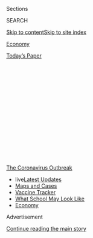 <div id="app">

<div>

<div>

<div>

<div class="NYTAppHideMasthead css-1q2w90k e1suatyy0">

<div class="section css-ui9rw0 e1suatyy2">

<div class="css-eph4ug er09x8g0">

<div class="css-6n7j50">

</div>

<span class="css-1dv1kvn">Sections</span>

<div class="css-10488qs">

<span class="css-1dv1kvn">SEARCH</span>

</div>

[Skip to content](#site-content)[Skip to site
index](#site-index)

</div>

<div id="masthead-section-label" class="css-1wr3we4 eaxe0e00">

[Economy](https://www.nytimes3xbfgragh.onion/section/business/economy)

</div>

<div class="css-10698na e1huz5gh0">

</div>

</div>

<div id="masthead-bar-one" class="section hasLinks css-15hmgas e1csuq9d3">

<div class="css-uqyvli e1csuq9d0">

</div>

<div class="css-1uqjmks e1csuq9d1">

</div>

<div class="css-9e9ivx">

[](https://myaccount.nytimes3xbfgragh.onion/auth/login?response_type=cookie&client_id=vi)

</div>

<div class="css-1bvtpon e1csuq9d2">

[Today’s
Paper](https://www.nytimes3xbfgragh.onion/section/todayspaper)

</div>

</div>

</div>

</div>

<div data-aria-hidden="false">

<div id="site-content" data-role="main">

<div>

<div class="css-1aor85t" style="opacity:0.000000001;z-index:-1;visibility:hidden">

<div class="css-1hqnpie">

<div class="css-epjblv">

<span class="css-17xtcya">[Economy](/section/business/economy)</span><span class="css-x15j1o">|</span><span class="css-fwqvlz">How
Pimco’s Cayman-Based Hedge Fund Can Profit From the Fed’s
Rescue</span>

</div>

<div class="css-k008qs">

<div class="css-1iwv8en">

<span class="css-18z7m18"></span>

<div>

</div>

</div>

<span class="css-1n6z4y">https://nyti.ms/2BHdy0e</span>

<div class="css-1705lsu">

<div class="css-4xjgmj">

<div class="css-4skfbu" data-role="toolbar" data-aria-label="Social Media Share buttons, Save button, and Comments Panel with current comment count" data-testid="share-tools">

  - 
  - 
  - 
  - 
    
    <div class="css-6n7j50">
    
    </div>

  - 
  - 

</div>

</div>

</div>

</div>

</div>

</div>

<div id="NYT_TOP_BANNER_REGION" class="css-13pd83m">

<div>

<div id="styln-prism-menu-1592847958612" class="section interactive-content interactive-size-medium css-1edisqu">

<div class="css-17ih8de interactive-body">

<div id="scroll-container" class="css-1gj85ro">

[<span class="styln-title-wrap"><span class="css-1pje3qr">The
Coronavirus</span><span class="css-1pje3qr">
Outbreak</span></span>](https://www.nytimes3xbfgragh.onion/news-event/coronavirus?action=click&pgtype=Article&state=default&region=TOP_BANNER&context=storylines_menu)

  - <span class="css-kqxiym" data-emphasize="true">live</span>[Latest
    Updates](https://www.nytimes3xbfgragh.onion/2020/08/01/world/coronavirus-covid-19.html?action=click&pgtype=Article&state=default&region=TOP_BANNER&context=storylines_menu)
  - [Maps and
    Cases](https://www.nytimes3xbfgragh.onion/interactive/2020/us/coronavirus-us-cases.html?action=click&pgtype=Article&state=default&region=TOP_BANNER&context=storylines_menu)
  - [Vaccine
    Tracker](https://www.nytimes3xbfgragh.onion/interactive/2020/science/coronavirus-vaccine-tracker.html?action=click&pgtype=Article&state=default&region=TOP_BANNER&context=storylines_menu)
  - [What School May Look
    Like](https://www.nytimes3xbfgragh.onion/interactive/2020/07/29/us/schools-reopening-coronavirus.html?action=click&pgtype=Article&state=default&region=TOP_BANNER&context=storylines_menu)
  - [Economy](https://www.nytimes3xbfgragh.onion/live/2020/07/31/business/stock-market-today-coronavirus?action=click&pgtype=Article&state=default&region=TOP_BANNER&context=storylines_menu)

</div>

</div>

</div>

</div>

</div>

<div id="top-wrapper" class="css-1sy8kpn">

<div id="top-slug" class="css-l9onyx">

Advertisement

</div>

[Continue reading the main
story](#after-top)

<div class="ad top-wrapper" style="text-align:center;height:100%;display:block;min-height:250px">

<div id="top" class="place-ad" data-position="top" data-size-key="top">

</div>

</div>

<div id="after-top">

</div>

</div>

<div>

<div id="sponsor-wrapper" class="css-1hyfx7x">

<div id="sponsor-slug" class="css-19vbshk">

Supported by

</div>

[Continue reading the main
story](#after-sponsor)

<div id="sponsor" class="ad sponsor-wrapper" style="text-align:center;height:100%;display:block">

</div>

<div id="after-sponsor">

</div>

</div>

<div class="css-186x18t">

</div>

<div class="css-1vkm6nb ehdk2mb0">

# How Pimco’s Cayman-Based Hedge Fund Can Profit From the Fed’s Rescue

</div>

Congress said borrowers in taxpayer-backed rescue programs had to be
from the United States. Wall Street has a workaround.

<div class="css-79elbk" data-testid="photoviewer-wrapper">

<div class="css-z3e15g" data-testid="photoviewer-wrapper-hidden">

</div>

<div class="css-1a48zt4 ehw59r15" data-testid="photoviewer-children">

![<span class="css-16f3y1r e13ogyst0" data-aria-hidden="true">The goal
of the Fed’s program is to bolster a critical corner of U.S. debt
markets, not to make money for investment vehicles and
investors.</span><span class="css-cnj6d5 e1z0qqy90" itemprop="copyrightHolder"><span class="css-1ly73wi e1tej78p0">Credit...</span><span><span>Pool
photo by Tasos
Katopodis</span></span></span>](https://static01.graylady3jvrrxbe.onion/images/2020/07/31/business/29JPDC-FedProfit1-print/29DC-FedProfit-sub-articleLarge.jpg?quality=75&auto=webp&disable=upscale)

</div>

</div>

<div class="css-18e8msd">

<div class="css-vp77d3 epjyd6m0">

<div class="css-hus3qt ey68jwv0" data-aria-hidden="true">

[![Jeanna
Smialek](https://static01.graylady3jvrrxbe.onion/images/2020/07/03/reader-center/author-jeanna-smialek/author-jeanna-smialek-thumbLarge.png
"Jeanna Smialek")](https://www.nytimes3xbfgragh.onion/by/jeanna-smialek)

</div>

<div class="css-1baulvz">

By [<span class="css-1baulvz last-byline" itemprop="name">Jeanna
Smialek</span>](https://www.nytimes3xbfgragh.onion/by/jeanna-smialek)

</div>

</div>

  - July 30,
    2020

  - 
    
    <div class="css-4xjgmj">
    
    <div class="css-d8bdto" data-role="toolbar" data-aria-label="Social Media Share buttons, Save button, and Comments Panel with current comment count" data-testid="share-tools">
    
      - 
      - 
      - 
      - 
        
        <div class="css-6n7j50">
        
        </div>
    
      - 
      - 
    
    </div>
    
    </div>

</div>

</div>

<div class="section meteredContent css-1r7ky0e" name="articleBody" itemprop="articleBody">

<div class="css-1fanzo5 StoryBodyCompanionColumn">

<div class="css-53u6y8">

WASHINGTON — Pacific Investment Management Company runs a [hedge
fund](https://sec.report/Document/0001569540-16-000003/) registered in
the Cayman Islands, a common structure for avoiding certain U.S. taxes.
But when a profit opportunity arose from the ashes of America’s
[coronavirus
crisis](https://www.nytimes3xbfgragh.onion/news-event/coronavirus), that
international location did not stop it from seizing the moment.

The Federal Reserve opened a highly anticipated emergency lending
program in June, a revamped version of one it used during the 2008
financial crisis. This time around, [Congress
stipulated](https://assets.documentcloud.org/documents/20059055/final-final-cares-act.pdf)
that only American companies can participate as borrowers in such
programs. Despite being offshore, Pimco’s fund had an easy way to
benefit.

The offshore fund is invested in an entity [registered in
Delawar](https://icis.corp.delaware.gov/ecorp/entitysearch/NameSearch.aspx)e.
That entity can be used by investment managers to buy and sell bonds.
The Delaware operation borrowed $13.1 million from the Fed program by
pledging a bundle of debt as collateral. Investors in the Cayman-based
hedge fund ultimately stand to profit from the transaction.

The Pimco example is not unique — other foreign investors have put money
into U.S.-based funds that are tapping the Fed program. That they found
a way to participate in a program restricted to American borrowers ****
highlights the potential for financial firms to make money from the
Fed’s market rescue programs, even if doing so means maneuvering
around congressional limitations on eligibility. Investors earned
double-digit returns on the program during the 2008 financial crisis and
they stand to profit this time around as well, as they collect interest
on the debt bundles and, thanks to the Fed’s cheap funding, pay very
little to hold them.

</div>

</div>

<div class="css-1fanzo5 StoryBodyCompanionColumn">

<div class="css-53u6y8">

The Fed’s program is intended to keep credit flowing through the
economy, but its design has provided an opportunity for global financial
players to profit from **** an initiative backed by taxpayer funding.
That side effect could **** draw further scrutiny **** to **** the Fed’s
rescue efforts, which are already prompting questions from lawmakers
about who benefits, and on what terms.

The lending programs “drag the Fed into political crossfire,” said Mark
Spindel, chief investment officer at Potomac River Capital and an author
of a book on the politics of the Fed. “The Fed is seen as the honest
broker in town — but just because you’re the honest broker today,
doesn’t mean you’re not going to face questions down the road.”

The goal of the Fed program in question, known as the Term Asset-Backed
Securities Loan Facility or TALF, is to bolster a critical corner of
U.S. debt markets, one where loans are bundled and sold off to investors
who are willing to take on risk in exchange for interest payments. That
helps to keep the market for commercial mortgages functioning, and
allows student loans and credit card debt to continue flowing to
end-users.

<div id="NYT_MAIN_CONTENT_1_REGION" class="css-9tf9ac">

<div>

<div id="styln-covid-updates-markets" class="section interactive-content interactive-size-medium css-1ftcdic">

<div class="css-17ih8de interactive-body">

<div id="styln-briefing-block">

<div class="briefing-block-header-section">

# [Latest Updates: Economy](https://www.nytimes3xbfgragh.onion/live/2020/07/31/business/stock-market-today-coronavirus?action=click&pgtype=Article&state=default&region=MAIN_CONTENT_1&context=storylines_live_updates)

</div>

<div class="briefing-block-lb-items">

<div class="briefing-block-update-time">

[31h
ago](https://www.nytimes3xbfgragh.onion/live/2020/07/31/business/stock-market-today-coronavirus?action=click&pgtype=Article&state=default&region=MAIN_CONTENT_1&context=storylines_live_updates#kodaks-chief-executive-was-given-stock-options-then-the-share-price-spiked-1000-percent)

</div>

<div>

[Kodak’s chief executive was given stock options. Then the share price
spiked 1,000
percent.](https://www.nytimes3xbfgragh.onion/live/2020/07/31/business/stock-market-today-coronavirus?action=click&pgtype=Article&state=default&region=MAIN_CONTENT_1&context=storylines_live_updates#kodaks-chief-executive-was-given-stock-options-then-the-share-price-spiked-1000-percent)

</div>

<div class="briefing-block-update-time">

[34h
ago](https://www.nytimes3xbfgragh.onion/live/2020/07/31/business/stock-market-today-coronavirus?action=click&pgtype=Article&state=default&region=MAIN_CONTENT_1&context=storylines_live_updates#fitch-ratings-downgrades-its-outlook-on-us-debt)

</div>

<div>

[Fitch Ratings downgrades its outlook on U.S.
debt.](https://www.nytimes3xbfgragh.onion/live/2020/07/31/business/stock-market-today-coronavirus?action=click&pgtype=Article&state=default&region=MAIN_CONTENT_1&context=storylines_live_updates#fitch-ratings-downgrades-its-outlook-on-us-debt)

</div>

<div class="briefing-block-update-time">

[40h
ago](https://www.nytimes3xbfgragh.onion/live/2020/07/31/business/stock-market-today-coronavirus?action=click&pgtype=Article&state=default&region=MAIN_CONTENT_1&context=storylines_live_updates#us-sanctions-more-chinese-officials-over-human-rights-violations-as-tensions-flare)

</div>

<div>

[U.S. sanctions more Chinese officials over human rights violations as
tensions
flare](https://www.nytimes3xbfgragh.onion/live/2020/07/31/business/stock-market-today-coronavirus?action=click&pgtype=Article&state=default&region=MAIN_CONTENT_1&context=storylines_live_updates#us-sanctions-more-chinese-officials-over-human-rights-violations-as-tensions-flare)

</div>

</div>

<div class="briefing-block-footer">

<div class="briefing-block-footer-meta">

[See more
updates](https://www.nytimes3xbfgragh.onion/live/2020/07/31/business/stock-market-today-coronavirus?action=click&pgtype=Article&state=default&region=MAIN_CONTENT_1&context=storylines_live_updates)

</div>

<div class="briefing-block-briefinglinks">

<span>More live coverage:</span>
[Global](https://www.nytimes3xbfgragh.onion/2020/08/01/world/coronavirus-covid-19.html?action=click&pgtype=Article&state=default&region=MAIN_CONTENT_1&context=storylines_live_updates)

</div>

</div>

</div>

</div>

</div>

</div>

</div>

The program was not created to make money for investment vehicles or the
investors they represent. But because of the way TALF works, financial
firms like Pimco’s hedge fund can make a profit from it.

</div>

</div>

<div class="css-1fanzo5 StoryBodyCompanionColumn">

<div class="css-53u6y8">

It operates by encouraging investors to purchase a certain type of debt
called asset-backed securities.

</div>

</div>

<div class="css-79elbk" data-testid="photoviewer-wrapper">

<div class="css-z3e15g" data-testid="photoviewer-wrapper-hidden">

</div>

<div class="css-1a48zt4 ehw59r15" data-testid="photoviewer-children">

![<span class="css-16f3y1r e13ogyst0" data-aria-hidden="true">The
Newport Beach, Calif., offices of the Pacific Investment Management
Company, which runs a hedge fund registered in the Cayman
Islands.</span><span class="css-cnj6d5 e1z0qqy90" itemprop="copyrightHolder"><span class="css-1ly73wi e1tej78p0">Credit...</span><span>Mike
Blake/Reuters</span></span>](https://static01.graylady3jvrrxbe.onion/images/2020/07/31/business/29JPdc-virus-fedprofit2-print/29dc-virus-fedprofit-02-articleLarge.jpg?quality=75&auto=webp&disable=upscale)

</div>

</div>

<div class="css-1fanzo5 StoryBodyCompanionColumn">

<div class="css-53u6y8">

A fund can buy those securities using some combination of cash and
short-term loans and then take them to the Fed in exchange for a TALF
loan.

The TALF loan can be used to pay back whatever money the fund borrowed
to make the purchase in the first place, so that its holdings are
financed mostly by the cheap Fed loan, and a sliver of its own money
(what is known as a “haircut” in financial parlance). It essentially
earns the difference between what it makes in interest from the
securities and what it is paying on the Fed loan.

Because investors have just a small amount of money at stake, returns on
each invested dollar can be quite high. Investors said they anticipated
high single-digit returns in 2020, far lower than the double-digit
returns in 2008 but still generous.

The Fed has so far released detailed data only on TALF’s first round of
loans, though the program has since finalized [two more
round](https://www.newyorkfed.org/markets/term-asset-backed-securities-loan-facility/term-asset-backed-securities-loan-facility-rates)s.
The Fed will most likely release additional data in mid-August.

Pimco’s Cayman Islands-based fund, which has borrowed via a U.S.-based
entity called TOCU IX, is one of several foreign investors using an
American investment vehicle to gain access to TALF. The pension plan of
the Oxford University Press Group will tap the program through a fund
set up by the New York-based investment manager MacKay Shields. A
Singapore-based fund is a material investor in an offering by the giant
financial firm BlackRock, according to the Fed’s first round of
[detailed
disclosures](https://www.federalreserve.gov/reports-to-congress-covid-19.htm).

The fact that some investors based overseas can make money from TALF
does not break Congress’s rules, but it may fall shy of what some
lawmakers intended. They [specified
that](https://www.govinfo.gov/content/pkg/BILLS-116hr748enr/pdf/BILLS-116hr748enr.pdf)
loans, advances and asset purchases made under the Fed’s programs should
be restricted to “businesses that are created or organized in the United
States or under the laws of the United States.” But they said nothing
about who could ultimately benefit.

</div>

</div>

<div class="css-1fanzo5 StoryBodyCompanionColumn">

<div class="css-53u6y8">

“There are going to be people who focus on this like a laser,” Peter
Conti-Brown, a Fed historian at the University of Pennsylvania’s Wharton
School, said of the fact that foreign investors in some cases benefit
from Fed programs. But the reality, he pointed out, is that financial
markets are global.

“Others are going to say that there’s no way to provide liquidity
without benefiting international counterparties.”

And while Pimco’s fund and other foreign investors may profit by
participating in the program, their investment is also helping to keep
more money flowing into the Fed’s program, smoothing over U.S.
securitization markets.

That reality has presented a challenge for the Fed, which has had to
walk a fine line between creating emergency programs that are effective
while also making them politically palatable. Lawmakers want the Fed to
help the economy, but have also warned the central bank against allowing
companies to take advantage of taxpayer-backed funding.

When Republicans and Democrats were hammering out the details of their
coronavirus rescue package in March, congressional leaders agreed to
give the Treasury Department $454 billion to back up Fed emergency
programs.

The Fed requires a Treasury backstop for many of those efforts, to
insure against losses in case borrowers default. But because the Fed did
not expect to lose every dollar it lent out, it could use the $454
billion to field a huge rescue: potentially more than $4 trillion in
loans to businesses, states and cities.

The ability to supersize the coronavirus response package was an
attractive proposition. But many lawmakers in both parties were wary
about handing the Fed and the Treasury so much money. Many remembered
the 2008 bank bailouts and the bad taste they had left behind. They did
not want a
repeat.

</div>

</div>

<div class="css-79elbk" data-testid="photoviewer-wrapper">

<div class="css-z3e15g" data-testid="photoviewer-wrapper-hidden">

</div>

<div class="css-1a48zt4 ehw59r15" data-testid="photoviewer-children">

<div class="css-1xdhyk6 erfvjey0">

<span class="css-1ly73wi e1tej78p0">Image</span>

<div class="css-zjzyr8">

<div data-testid="lazyimage-container" style="height:257.77777777777777px">

</div>

</div>

</div>

<span class="css-16f3y1r e13ogyst0" data-aria-hidden="true">Treasury
Secretary Steve Mnuchin in the Capitol on Tuesday. Congressional leaders
earlier agreed to give the Treasury Department $454 billion to back up
Fed emergency
programs.</span><span class="css-cnj6d5 e1z0qqy90" itemprop="copyrightHolder"><span class="css-1ly73wi e1tej78p0">Credit...</span><span>Anna
Moneymaker for The New York Times</span></span>

</div>

</div>

<div class="css-1fanzo5 StoryBodyCompanionColumn">

<div class="css-53u6y8">

So Steven Mnuchin, the Treasury secretary, and key lawmakers agreed to
terms that attached strings to the funding. Companies borrowing direct
loans might be asked to try to maintain their payroll. Those who
borrowed directly would also be banned from making dividend payments,
and executives would face compensation limits. Only U.S. companies could
borrow.

Those requirements are generally guidelines rather than binding rules,
given the way the programs work. The Fed has found itself being hammered
on both sides — some lawmakers have questioned whether the central bank
is precluding companies from using its programs by being too strict,
while others have warned it against letting big corporations and Wall
Street firms benefit.

Foreign investor participation in the TALF program could raise similar
questions from lawmakers and the oversight groups set up to police where
the funds are going. Mr. Conti-Brown and others say that while Congress
gave the Fed the room to make design choices, that will not insulate the
central bank from critique.

The fact that the Fed has discretion “is a byproduct of political
compromise,” Mr. Conti-Brown said. But “the Fed is always open to
criticism down the road.”

</div>

</div>

</div>

<div>

</div>

<div>

</div>

<div>

</div>

<div>

<div id="bottom-wrapper" class="css-1ede5it">

<div id="bottom-slug" class="css-l9onyx">

Advertisement

</div>

[Continue reading the main
story](#after-bottom)

<div id="bottom" class="ad bottom-wrapper" style="text-align:center;height:100%;display:block;min-height:90px">

</div>

<div id="after-bottom">

</div>

</div>

</div>

</div>

</div>

## Site Index

<div>

</div>

## Site Information Navigation

  - [© <span>2020</span> <span>The New York Times
    Company</span>](https://help.nytimes3xbfgragh.onion/hc/en-us/articles/115014792127-Copyright-notice)

<!-- end list -->

  - [NYTCo](https://www.nytco.com/)
  - [Contact
    Us](https://help.nytimes3xbfgragh.onion/hc/en-us/articles/115015385887-Contact-Us)
  - [Work with us](https://www.nytco.com/careers/)
  - [Advertise](https://nytmediakit.com/)
  - [T Brand Studio](http://www.tbrandstudio.com/)
  - [Your Ad
    Choices](https://www.nytimes3xbfgragh.onion/privacy/cookie-policy#how-do-i-manage-trackers)
  - [Privacy](https://www.nytimes3xbfgragh.onion/privacy)
  - [Terms of
    Service](https://help.nytimes3xbfgragh.onion/hc/en-us/articles/115014893428-Terms-of-service)
  - [Terms of
    Sale](https://help.nytimes3xbfgragh.onion/hc/en-us/articles/115014893968-Terms-of-sale)
  - [Site
    Map](https://spiderbites.nytimes3xbfgragh.onion)
  - [Help](https://help.nytimes3xbfgragh.onion/hc/en-us)
  - [Subscriptions](https://www.nytimes3xbfgragh.onion/subscription?campaignId=37WXW)

</div>

</div>

</div>

</div>
